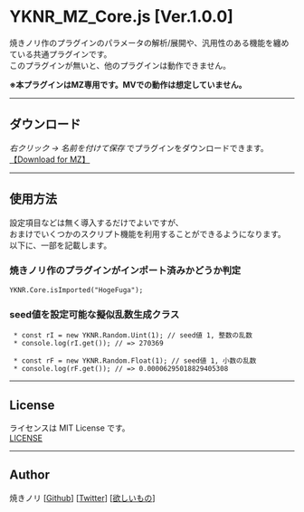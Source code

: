 # YKNR_MZ_Core.js [Ver.1.0.0]
焼きノリ作のプラグインのパラメータの解析/展開や、汎用性のある機能を纏めている共通プラグインです。  
このプラグインが無いと、他のプラグインは動作できません。  
  
**※本プラグインはMZ専用です。MVでの動作は想定していません。**
  
---

<!-- ここからURL一覧 -->
[LICENSE]: ./LICENSE
[【Download for MZ】]: https://raw.githubusercontent.com/Yakinori0424/RPGMakerMVPlugins/master/plugins/YKNR_Core/YKNR_MZ_Core.js
<!-- ここまでURL一覧 -->

## ダウンロード
*右クリック → 名前を付けて保存* でプラグインをダウンロードできます。  
[【Download for MZ】][]

---
## 使用方法
設定項目などは無く導入するだけでよいですが、  
おまけでいくつかのスクリプト機能を利用することができるようになります。  
以下に、一部を記載します。  
  
### 焼きノリ作のプラグインがインポート済みかどうか判定
~~~
YKNR.Core.isImported("HogeFuga");
~~~
### seed値を設定可能な擬似乱数生成クラス
~~~
 * const rI = new YKNR.Random.Uint(1); // seed値 1, 整数の乱数
 * console.log(rI.get()); // => 270369
~~~
~~~
 * const rF = new YKNR.Random.Float(1); // seed値 1, 小数の乱数
 * console.log(rF.get()); // => 0.00006295018829405308
~~~

---
## License
ライセンスは MIT License です。  
[LICENSE][]

---
## Author
焼きノリ
[[Github](https://github.com/Yakinori0424/RPGMakerMVPlugins)]
[[Twitter](https://twitter.com/Noritake0424)]
[[欲しいもの](https://www.amazon.jp/hz/wishlist/ls/3HAY7QN91DUF2?ref_=wl_share)]
